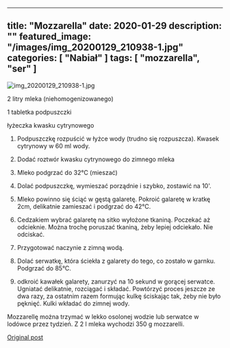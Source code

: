 
---
title: "Mozzarella"
date: 2020-01-29
description: ""
featured_image: "/images/img_20200129_210938-1.jpg"
categories: [ "Nabiał" ]
tags: [ "mozzarella", "ser" ]
---

<!-- Number 18 -->

![img_20200129_210938-1.jpg](/statystycznakuchnia/images/img_20200129_210938-1.jpg)

2 litry mleka (niehomogenizowanego)

1 tabletka podpuszczki

łyżeczka kwasku cytrynowego

 1. Podpuszczkę rozpuścić w łyżce wody (trudno się rozpuszcza). Kwasek cytrynowy w 60 ml wody.

 2. Dodać roztwór kwasku cytrynowego do zimnego mleka

 3. Mleko podgrzać do 32°C (mieszać)

 4. Dolać podpuszczkę, wymieszać porządnie i szybko, zostawić na 10'.

 5. Mleko powinno się ściąć w gęstą galaretę. Pokroić galaretę w kratkę 2cm, delikatnie zamieszać i podgrzać do 42°C.

 6. Cedzakiem wybrać galaretę na sitko wyłożone tkaniną. Poczekać aż odcieknie. Można trochę poruszać tkaniną, żeby lepiej odciekało. Nie odciskać.

 6. Przygotować naczynie z zimną wodą.

 7. Dolać serwatkę, która ściekła z galarety do tego, co zostało w garnku. Podgrzać do 85°C.
 
 8. odkroić kawałek galarety, zanurzyć na 10 sekund w gorącej serwatce. Ugniatać delikatnie, rozciągać i składać. Powtórzyć proces jeszcze ze dwa razy, za ostatnim razem formując kulkę ściskając tak, żeby nie było pęknięć. Kulki wkładać do zimnej wody.

Mozzarellę można trzymać w lekko osolonej wodzie lub serwatce w lodówce przez tydzień. Z 2 l mleka wychodzi 350 g mozzarelli.



[Original post](https://statystycznakuchnia.wordpress.com/2020/01/29/mozzarella/)


